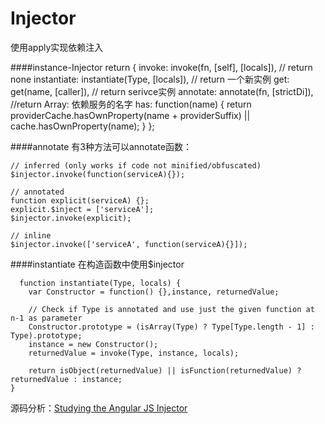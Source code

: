 # Injector

使用apply实现依赖注入

####instance-Injector
    return {
      invoke: invoke(fn, [self], [locals]),  // return none
      instantiate: instantiate(Type, [locals]),  // return 一个新实例
      get: get(name, [caller]), // return serivce实例
      annotate: annotate(fn, [strictDi]), //return Array: 依赖服务的名字
      has: function(name) {
        return providerCache.hasOwnProperty(name + providerSuffix) || cache.hasOwnProperty(name);
      }
    };
    
 ####annotate
 有3种方法可以annotate函数：
 
    // inferred (only works if code not minified/obfuscated)
    $injector.invoke(function(serviceA){});

    // annotated
    function explicit(serviceA) {};
    explicit.$inject = ['serviceA'];
    $injector.invoke(explicit);

    // inline
    $injector.invoke(['serviceA', function(serviceA){}]);

####instantiate
在构造函数中使用$injector

      function instantiate(Type, locals) {
        var Constructor = function() {},instance, returnedValue;

        // Check if Type is annotated and use just the given function at n-1 as parameter
        Constructor.prototype = (isArray(Type) ? Type[Type.length - 1] : Type).prototype;
        instance = new Constructor();
        returnedValue = invoke(Type, instance, locals);

        return isObject(returnedValue) || isFunction(returnedValue) ? returnedValue : instance;
    }
    
源码分析：[Studying the Angular JS Injector](http://taoofcode.net/studying-the-angular-injector/)
    
 